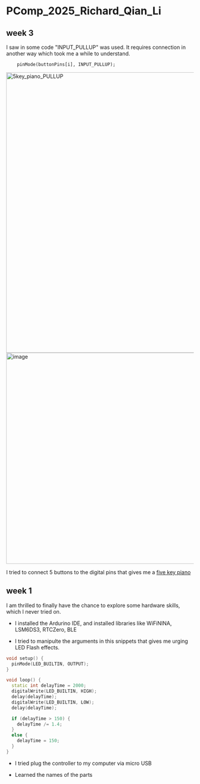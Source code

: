 # PComp_2025_Richard_Qian_Li


## week 3

I saw in some code "INPUT_PULLUP" was used. It requires connection in another way which took me a while to understand.
```
    pinMode(buttonPins[i], INPUT_PULLUP);
```

<img width="1755" height="753" alt="5key_piano_PULLUP" src="https://github.com/user-attachments/assets/d60a5ad7-50f7-434f-b25f-b5c748e2b7d3" />



<img width="526" height="567" alt="image" src="https://github.com/user-attachments/assets/88b65abc-abf0-43c6-a478-697323939c3e" />

I tried to connect 5 buttons to the digital pins that gives me a [five key piano](https://www.youtube.com/shorts/UPWsGzkG6_s)






## week 1
I am thrilled to finally have the chance to explore some hardware skills, which I never tried on.

- I installed the Ardurino IDE, and installed libraries like WiFiNINA, LSM6DS3, RTCZero, BLE 

- I tried to manipulte the arguments in this snippets that gives me urging LED Flash effects.
```cpp
void setup() {
  pinMode(LED_BUILTIN, OUTPUT);
}

void loop() {
  static int delayTime = 2000; 
  digitalWrite(LED_BUILTIN, HIGH);
  delay(delayTime);
  digitalWrite(LED_BUILTIN, LOW);
  delay(delayTime);

  if (delayTime > 150) {
    delayTime /= 1.4; 
  }
  else {
    delayTime = 150;
  }
}
```

- I tried plug the controller to my computer via micro USB

- Learned the names of the parts
